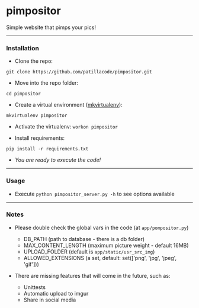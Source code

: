 # pimpositor
Simple website that pimps your pics!

------------

### Installation

* Clone the repo:

`git clone https://github.com/patillacode/pimpositor.git`

* Move into the repo folder:

`cd pimpositor`

* Create a virtual environment ([mkvirtualenv](http://docs.python-guide.org/en/latest/dev/virtualenvs/)):

```mkvirtualenv pimpositor```

* Activate the virtualenv:
```workon pimpositor```

* Install requirements:

```pip install -r requirements.txt```

* _You are ready to execute the code!_

------------

### Usage

* Execute `python pimpositor_server.py -h` to see options available

------------

### Notes
* Please double check the global vars in the code (at `app/pompositor.py`)
    * DB_PATH (path to database - there is a db folder)
    * MAX_CONTENT_LENGTH (maximum picture weight - default 16MB)
    * UPLOAD_FOLDER (default is `app/static/usr_src_img`)
    * ALLOWED_EXTENSIONS (a set, default: set(['png', 'jpg', 'jpeg', 'gif']))

* There are missing features that will come in the future, such as:
    * Unittests
    * Automatic upload to imgur
    * Share in social media